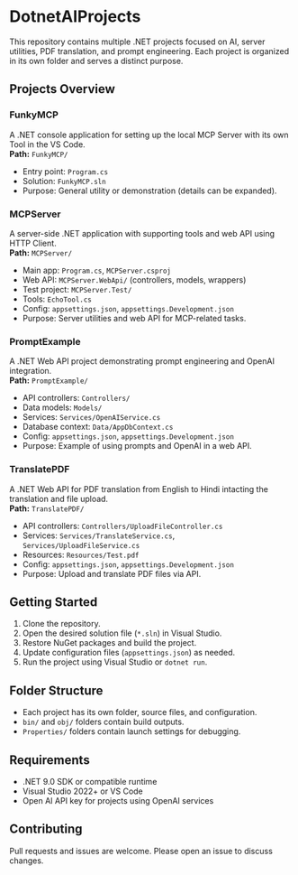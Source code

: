 # DotnetAIProjects

This repository contains multiple .NET projects focused on AI, server utilities, PDF translation, and prompt engineering. Each project is organized in its own folder and serves a distinct purpose.

## Projects Overview

### FunkyMCP

A .NET console application for setting up the local MCP Server with its own Tool in the VS Code.  
**Path:** `FunkyMCP/`

- Entry point: `Program.cs`
- Solution: `FunkyMCP.sln`
- Purpose: General utility or demonstration (details can be expanded).

### MCPServer

A server-side .NET application with supporting tools and web API using HTTP Client.  
**Path:** `MCPServer/`

- Main app: `Program.cs`, `MCPServer.csproj`
- Web API: `MCPServer.WebApi/` (controllers, models, wrappers)
- Test project: `MCPServer.Test/`
- Tools: `EchoTool.cs`
- Config: `appsettings.json`, `appsettings.Development.json`
- Purpose: Server utilities and web API for MCP-related tasks.

### PromptExample

A .NET Web API project demonstrating prompt engineering and OpenAI integration.  
**Path:** `PromptExample/`

- API controllers: `Controllers/`
- Data models: `Models/`
- Services: `Services/OpenAIService.cs`
- Database context: `Data/AppDbContext.cs`
- Config: `appsettings.json`, `appsettings.Development.json`
- Purpose: Example of using prompts and OpenAI in a web API.

### TranslatePDF

A .NET Web API for PDF translation from English to Hindi intacting the translation and file upload.  
**Path:** `TranslatePDF/`

- API controllers: `Controllers/UploadFileController.cs`
- Services: `Services/TranslateService.cs`, `Services/UploadFileService.cs`
- Resources: `Resources/Test.pdf`
- Config: `appsettings.json`, `appsettings.Development.json`
- Purpose: Upload and translate PDF files via API.

## Getting Started

1. Clone the repository.
2. Open the desired solution file (`*.sln`) in Visual Studio.
3. Restore NuGet packages and build the project.
4. Update configuration files (`appsettings.json`) as needed.
5. Run the project using Visual Studio or `dotnet run`.

## Folder Structure

- Each project has its own folder, source files, and configuration.
- `bin/` and `obj/` folders contain build outputs.
- `Properties/` folders contain launch settings for debugging.

## Requirements

- .NET 9.0 SDK or compatible runtime
- Visual Studio 2022+ or VS Code
- Open AI API key for projects using OpenAI services

## Contributing

Pull requests and issues are welcome. Please open an issue to discuss changes.
